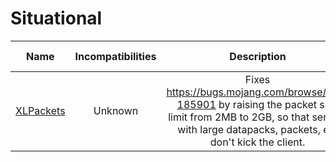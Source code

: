 # Situational
| Name | Incompatibilities | Description | Client / Server | Notes |
| --- | :---: | :---: | :---: | :---: |
| [XLPackets](https://www.curseforge.com/minecraft/mc-mods/xl-packets-fabric) | Unknown | Fixes https://bugs.mojang.com/browse/MC-185901 by raising the packet size limit from 2MB to 2GB, so that servers with large datapacks, packets, etc don't kick the client. | tfarecnim | Client | N/A | 